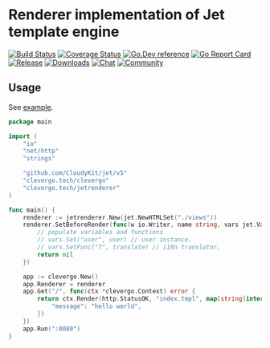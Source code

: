 # Renderer implementation of Jet template engine
[![Build Status](https://img.shields.io/travis/clevergo/jetrenderer?style=flat-square)](https://travis-ci.org/clevergo/jetrenderer)
[![Coverage Status](https://img.shields.io/coveralls/github/clevergo/jetrenderer?style=flat-square)](https://coveralls.io/github/clevergo/jetrenderer?branch=master)
[![Go.Dev reference](https://img.shields.io/badge/go.dev-reference-blue?logo=go&logoColor=white&style=flat-square)](https://pkg.go.dev/clevergo.tech/jetrenderer?tab=doc)
[![Go Report Card](https://goreportcard.com/badge/github.com/clevergo/jetrenderer?style=flat-square)](https://goreportcard.com/report/github.com/clevergo/jetrenderer)
[![Release](https://img.shields.io/github/release/clevergo/jetrenderer.svg?style=flat-square)](https://github.com/clevergo/jetrenderer/releases)
[![Downloads](https://img.shields.io/endpoint?url=https://pkg.clevergo.tech/api/badges/downloads/total/clevergo.tech/jetrenderer&style=flat-square)](https://pkg.clevergo.tech/)
[![Chat](https://img.shields.io/badge/chat-telegram-blue?style=flat-square)](https://t.me/clevergotech)
[![Community](https://img.shields.io/badge/community-forum-blue?style=flat-square&color=orange)](https://forum.clevergo.tech)

## Usage

See [example](https://github.com/clevergo/examples/tree/master/jetrenderer).

```go
package main

import (
	"io"
	"net/http"
	"strings"

	"github.com/CloudyKit/jet/v5"
	"clevergo.tech/clevergo"
	"clevergo.tech/jetrenderer"
)

func main() {
	renderer := jetrenderer.New(jet.NewHTMLSet("./views"))
	renderer.SetBeforeRender(func(w io.Writer, name string, vars jet.VarMap, data interface{}, ctx *clevergo.Context) error {
		// populate variables and functions
		// vars.Set("user", user) // user instance.
		// vars.SetFunc("T", translate) // i18n translator.
		return nil
	})

	app := clevergo.New()
	app.Renderer = renderer
	app.Get("/", func(ctx *clevergo.Context) error {
		return ctx.Render(http.StatusOK, "index.tmpl", map[string]interface{}{
			"message": "hello world",
		})
	})
	app.Run(":8080")
}
```
